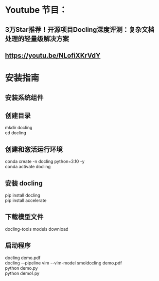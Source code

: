 # Youtube 节目：
## 3万Star推荐！开源项目Docling深度评测：复杂文档处理的轻量级解决方案
## https://youtu.be/NLofiXKrVdY

# 安装指南
## 安装系统组件
## 创建目录
mkdir docling  
cd docling  

## 创建和激活运行环境
conda create -n docling python=3.10 -y  
conda activate docling  

## 安装 docling
pip install docling  
pip install accelerate  

## 下载模型文件
docling-tools models download  

## 启动程序
docling demo.pdf  
docling --pipeline vlm --vlm-model smoldocling demo.pdf  
python demo.py  
python demo1.py  



  












 
















